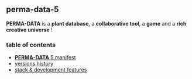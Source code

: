 ## perma-data-5
**PERMA-DATA** is a **plant database**, a **collaborative tool**, a **game** and a **rich creative universe** !

### table of contents
* [**PERMA-DATA** 5 manifest](#perma-data-5-manifest)
* [versions history](#versions-history)
* [stack & development features](#stack--development-features)